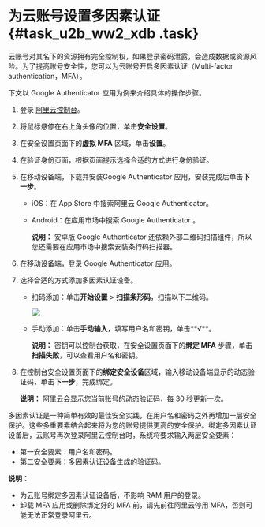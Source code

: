 # 为云账号设置多因素认证 {#task_u2b_ww2_xdb .task}

云账号对其名下的资源拥有完全控制权，如果登录密码泄露，会造成数据或资源风险。为了提高账号安全性，您可以为云账号开启多因素认证（Multi-factor authentication，MFA）。

下文以 Google Authenticator 应用为例来介绍具体的操作步骤。

1.  登录 [阿里云控制台](https://homenew.console.aliyun.com/)。
2.  将鼠标悬停在右上角头像的位置，单击**安全设置**。
3.  在安全设置页面下的**虚拟 MFA** 区域，单击**设置**。
4.  在验证身份页面，根据页面提示选择合适的方式进行身份验证。
5.  在移动设备端，下载并安装Google Authenticator 应用，安装完成后单击**下一步**。 
    -   iOS：在 App Store 中搜索阿里云 Google Authenticator。
    -   Android：在应用市场中搜索 Google Authenticator 。

        **说明：** 安卓版 Google Authenticator 还依赖外部二维码扫描组件，所以您还需要在应用市场中搜索安装条行码扫描器。

6.  在移动设备端，登录 Google Authenticator 应用。
7.  选择合适的方式添加多因素认证设备。 
    -   扫码添加：单击**开始设置** \> **扫描条形码**，扫描以下二维码。

        ![](http://static-aliyun-doc.oss-cn-hangzhou.aliyuncs.com/assets/img/221961/156082260947637_zh-CN.png)

    -   手动添加：单击**手动输入**，填写用户名和密钥，单击**√**。

        **说明：** 密钥可以控制台获取，在安全设置页面下的**绑定 MFA** 步骤，单击**扫描失败**，可以查看用户名和密钥。

8.  在控制台安全设置页面下的**绑定安全设备**区域，输入移动设备端显示的动态验证码，单击**下一步**，完成绑定。 

    **说明：** 阿里云会显示您当前账号的动态验证码，每 30 秒更新一次。


多因素认证是一种简单有效的最佳安全实践，在用户名和密码之外再增加一层安全保护。这些多重要素结合起来将为您的账号提供更高的安全保护。绑定多因素认证设备后，云账号再次登录阿里云控制台时，系统将要求输入两层安全要素：

-   第一安全要素：用户名和密码。
-   第二安全要素：多因素认证设备生成的验证码。

**说明：** 

-   为云账号绑定多因素认证设备后，不影响 RAM 用户的登录。
-   卸载 MFA 应用或删除绑定好的 MFA 前，请先前往阿里云停用 MFA，否则可能无法正常登录阿里云。

